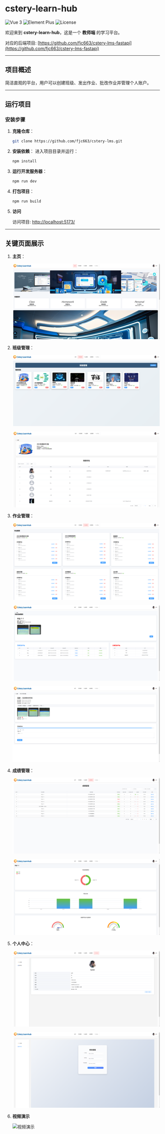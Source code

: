 # cstery-learn-hub

![Vue 3](https://img.shields.io/badge/Vue-3-brightgreen.svg)
![Element Plus](https://img.shields.io/badge/Element--Plus-2.8.5-blue.svg)
![License](https://img.shields.io/badge/license-MIT-blue.svg)

欢迎来到 **cstery-learn-hub**，这是一个 **教师端** 的学习平台。

对应的后端项目: [https://github.com/fjc663/cstery-lms-fastapi](https://github.com/fjc663/cstery-lms-fastapi)

---

## 项目概述

简洁直观的平台，用户可以创建班级、发出作业、批改作业并管理个人账户。

---

## 运行项目

### 安装步骤

1. **克隆仓库**：
   ```bash
   git clone https://github.com/fjc663/cstery-lms.git
   ```

2. **安装依赖**：
   进入项目目录并运行：
   ```bash
   npm install
   ```

3. **运行开发服务器**：
   ```bash
   npm run dev
   ```

4. **打包项目**：
   ```bash
   npm run build
   ```

5. **访问**

   访问项目: [http://localhost:5173/](http://localhost:5173/)  

---

## 关键页面展示

1. **主页**：

   ![主页1](./public/readmeImgVideo/img1.png)


2. **班级管理**：

   ![班级管理1](./public/readmeImgVideo/img2.png)

   ![班级管理2](./public/readmeImgVideo/img3.png)


3. **作业管理**：
   
   ![作业管理1](./public/readmeImgVideo/img4.png)

   ![作业管理2](./public/readmeImgVideo/img5.png)

   ![作业管理3](./public/readmeImgVideo/img6.png)
   

4. **成绩管理**：

   ![成绩管理1](./public/readmeImgVideo/img7.png)

   ![成绩管理2](./public/readmeImgVideo/img8.png)

5. **个人中心**：
   
   ![个人中心1](./public/readmeImgVideo/img9.png)

   ![个人中心2](./public/readmeImgVideo/img10.png)
   
6. **视频演示**

   ![视频演示](./public/readmeImgVideo/video.gif)